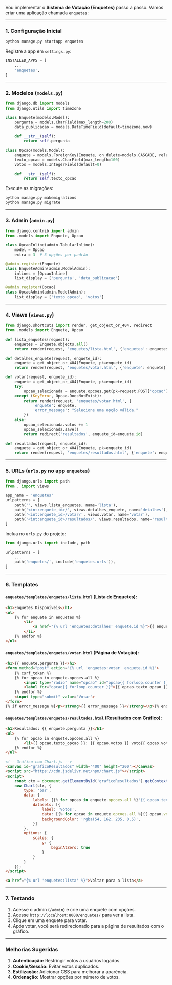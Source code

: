 Vou implementar o **Sistema de Votação (Enquetes)** passo a passo. Vamos criar uma aplicação chamada `enquetes`:

---

### **1. Configuração Inicial**  
```bash
python manage.py startapp enquetes
```

Registre a app em `settings.py`:
```python
INSTALLED_APPS = [
    ...
    'enquetes',
]
```

---

### **2. Modelos (`models.py`)**  
```python
from django.db import models
from django.utils import timezone

class Enquete(models.Model):
    pergunta = models.CharField(max_length=200)
    data_publicacao = models.DateTimeField(default=timezone.now)

    def __str__(self):
        return self.pergunta

class Opcao(models.Model):
    enquete = models.ForeignKey(Enquete, on_delete=models.CASCADE, related_name='opcoes')
    texto_opcao = models.CharField(max_length=100)
    votos = models.IntegerField(default=0)

    def __str__(self):
        return self.texto_opcao
```

Execute as migrações:
```bash
python manage.py makemigrations
python manage.py migrate
```

---

### **3. Admin (`admin.py`)**  
```python
from django.contrib import admin
from .models import Enquete, Opcao

class OpcaoInline(admin.TabularInline):
    model = Opcao
    extra = 3  # 3 opções por padrão

@admin.register(Enquete)
class EnqueteAdmin(admin.ModelAdmin):
    inlines = [OpcaoInline]
    list_display = ['pergunta', 'data_publicacao']

@admin.register(Opcao)
class OpcaoAdmin(admin.ModelAdmin):
    list_display = ['texto_opcao', 'votos']
```

---

### **4. Views (`views.py`)**  
```python
from django.shortcuts import render, get_object_or_404, redirect
from .models import Enquete, Opcao

def lista_enquetes(request):
    enquetes = Enquete.objects.all()
    return render(request, 'enquetes/lista.html', {'enquetes': enquetes})

def detalhes_enquete(request, enquete_id):
    enquete = get_object_or_404(Enquete, pk=enquete_id)
    return render(request, 'enquetes/votar.html', {'enquete': enquete})

def votar(request, enquete_id):
    enquete = get_object_or_404(Enquete, pk=enquete_id)
    try:
        opcao_selecionada = enquete.opcoes.get(pk=request.POST['opcao'])
    except (KeyError, Opcao.DoesNotExist):
        return render(request, 'enquetes/votar.html', {
            'enquete': enquete,
            'error_message': "Selecione uma opção válida."
        })
    else:
        opcao_selecionada.votos += 1
        opcao_selecionada.save()
        return redirect('resultados', enquete_id=enquete.id)

def resultados(request, enquete_id):
    enquete = get_object_or_404(Enquete, pk=enquete_id)
    return render(request, 'enquetes/resultados.html', {'enquete': enquete})
```

---

### **5. URLs (`urls.py` no app `enquetes`)**  
```python
from django.urls import path
from . import views

app_name = 'enquetes'
urlpatterns = [
    path('', views.lista_enquetes, name='lista'),
    path('<int:enquete_id>/', views.detalhes_enquete, name='detalhes'),
    path('<int:enquete_id>/votar/', views.votar, name='votar'),
    path('<int:enquete_id>/resultados/', views.resultados, name='resultados'),
]
```

Inclua no `urls.py` do projeto:
```python
from django.urls import include, path

urlpatterns = [
    ...
    path('enquetes/', include('enquetes.urls')),
]
```

---

### **6. Templates**  

#### `enquetes/templates/enquetes/lista.html` (Lista de Enquetes):
```html
<h1>Enquetes Disponíveis</h1>
<ul>
    {% for enquete in enquetes %}
        <li>
            <a href="{% url 'enquetes:detalhes' enquete.id %}">{{ enquete.pergunta }}</a>
        </li>
    {% endfor %}
</ul>
```

#### `enquetes/templates/enquetes/votar.html` (Página de Votação):
```html
<h1>{{ enquete.pergunta }}</h1>
<form method="post" action="{% url 'enquetes:votar' enquete.id %}">
    {% csrf_token %}
    {% for opcao in enquete.opcoes.all %}
        <input type="radio" name="opcao" id="opcao{{ forloop.counter }}" value="{{ opcao.id }}">
        <label for="opcao{{ forloop.counter }}">{{ opcao.texto_opcao }}</label><br>
    {% endfor %}
    <input type="submit" value="Votar">
</form>
{% if error_message %}<p><strong>{{ error_message }}</strong></p>{% endif %}
```

#### `enquetes/templates/enquetes/resultados.html` (Resultados com Gráfico):
```html
<h1>Resultados: {{ enquete.pergunta }}</h1>
<ul>
    {% for opcao in enquete.opcoes.all %}
        <li>{{ opcao.texto_opcao }}: {{ opcao.votos }} voto{{ opcao.votos|pluralize }}</li>
    {% endfor %}
</ul>

<!-- Gráfico com Chart.js -->
<canvas id="graficoResultados" width="400" height="200"></canvas>
<script src="https://cdn.jsdelivr.net/npm/chart.js"></script>
<script>
    const ctx = document.getElementById('graficoResultados').getContext('2d');
    new Chart(ctx, {
        type: 'bar',
        data: {
            labels: [{% for opcao in enquete.opcoes.all %}'{{ opcao.texto_opcao }}',{% endfor %}],
            datasets: [{
                label: 'Votos',
                data: [{% for opcao in enquete.opcoes.all %}{{ opcao.votos }},{% endfor %}],
                backgroundColor: 'rgba(54, 162, 235, 0.5)',
            }]
        },
        options: {
            scales: {
                y: {
                    beginAtZero: true
                }
            }
        }
    });
</script>

<a href="{% url 'enquetes:lista' %}">Voltar para a lista</a>
```

---

### **7. Testando**  
1. Acesse o admin (`/admin`) e crie uma enquete com opções.  
2. Acesse `http://localhost:8000/enquetes/` para ver a lista.  
3. Clique em uma enquete para votar.  
4. Após votar, você será redirecionado para a página de resultados com o gráfico.

---

### **Melhorias Sugeridas**  
1. **Autenticação:** Restringir votos a usuários logados.  
2. **Cookie/Sessão:** Evitar votos duplicados.  
3. **Estilização:** Adicionar CSS para melhorar a aparência.  
4. **Ordenação:** Mostrar opções por número de votos.  